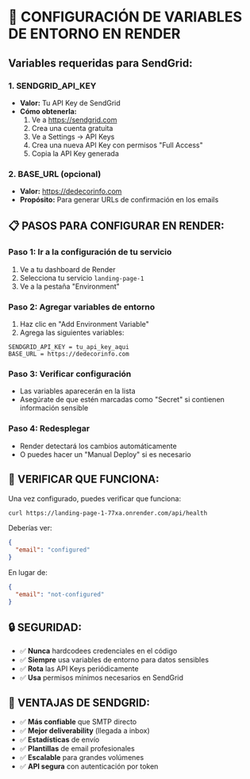 # 🔧 CONFIGURACIÓN DE VARIABLES DE ENTORNO EN RENDER

## Variables requeridas para SendGrid:

### 1. SENDGRID_API_KEY
- **Valor:** Tu API Key de SendGrid
- **Cómo obtenerla:**
  1. Ve a https://sendgrid.com
  2. Crea una cuenta gratuita
  3. Ve a Settings → API Keys
  4. Crea una nueva API Key con permisos "Full Access"
  5. Copia la API Key generada

### 2. BASE_URL (opcional)
- **Valor:** https://dedecorinfo.com
- **Propósito:** Para generar URLs de confirmación en los emails

## 📋 PASOS PARA CONFIGURAR EN RENDER:

### Paso 1: Ir a la configuración de tu servicio
1. Ve a tu dashboard de Render
2. Selecciona tu servicio `landing-page-1`
3. Ve a la pestaña "Environment"

### Paso 2: Agregar variables de entorno
1. Haz clic en "Add Environment Variable"
2. Agrega las siguientes variables:

```
SENDGRID_API_KEY = tu_api_key_aqui
BASE_URL = https://dedecorinfo.com
```

### Paso 3: Verificar configuración
- Las variables aparecerán en la lista
- Asegúrate de que estén marcadas como "Secret" si contienen información sensible

### Paso 4: Redesplegar
- Render detectará los cambios automáticamente
- O puedes hacer un "Manual Deploy" si es necesario

## 🧪 VERIFICAR QUE FUNCIONA:

Una vez configurado, puedes verificar que funciona:

```bash
curl https://landing-page-1-77xa.onrender.com/api/health
```

Deberías ver:
```json
{
  "email": "configured"
}
```

En lugar de:
```json
{
  "email": "not-configured"
}
```

## 🔒 SEGURIDAD:

- ✅ **Nunca** hardcodees credenciales en el código
- ✅ **Siempre** usa variables de entorno para datos sensibles
- ✅ **Rota** las API Keys periódicamente
- ✅ **Usa** permisos mínimos necesarios en SendGrid

## 📧 VENTAJAS DE SENDGRID:

- ✅ **Más confiable** que SMTP directo
- ✅ **Mejor deliverability** (llegada a inbox)
- ✅ **Estadísticas** de envío
- ✅ **Plantillas** de email profesionales
- ✅ **Escalable** para grandes volúmenes
- ✅ **API segura** con autenticación por token
